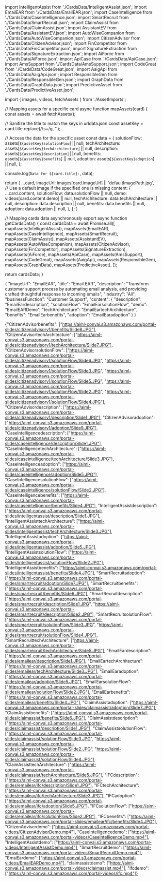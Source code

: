 
import IntelligentAssist from './CardsData/IntelligentAssist.json';
import EmailEAR from './CardsData/EmailEAR.json';
import CaseIntelligence from './CardsData/CaseIntelligence.json';
import SmartRecruit from './CardsData/SmartRecruit.json';
import ClaimAssist from './CardsData/ClaimAssist.json';
import AssistantEV from './CardsData/AssistantEV.json';
import AutoWiseCompanion from './CardsData/AutoWiseCompanion.json';
import CitizenAdvisor from './CardsData/CitizenAdvisor.json';
import FinCompetitor from './CardsData/FinCompetitor.json';
import SignatureExtraction from './CardsData/SignatureExtraction.json';
import AiForce from './CardsData/AiForce.json';
import ApiCase from './CardsData/ApiCase.json';
import AmsSupport from './CardsData/AmsSupport.json';
import CodeGreat from './CardsData/CodeGreat.json';
import AaigApi from './CardsData/AaigApi.json';
import ResponsibleGen from './CardsData/ResponsibleGen.json';
import GraphData from './CardsData/GraphData.json';
import PredictiveAsset from './CardsData/PredictiveAsset.json';

import { images, videos, fetchAssets } from './AssetImports';

// Mapping assets for a specific card
async function mapAssets(card) {
  const assets = await fetchAssets();
  
  // Sanitize the title to match the keys in urldata.json
  const assetKey = card.title.replace(/\s+/g, '');

  // Access the data for the specific asset
  const data = {
    solutionFlow: assets[`${assetKey}solutionFlow`] || null,
    techArchitecture: assets[`${assetKey}techArchitecture`] || null,
    description: assets[`${assetKey}description`] || null,
    benefits: assets[`${assetKey}benefits`] || null,
    adoption: assets[`${assetKey}adoption`] || null,
  };
  
  console.log(`Data for ${card.title}:`, data);

  return {
    ...card,
    imageUrl: images[card.imageUrl] || 'defaultImagePath.jpg', // Use a default image if the specified one is missing
    content: {
      ...card.content,
      solutionFlow: data.solutionFlow || null,
      demo: videos[card.content.demo] || null,
      techArchitecture: data.techArchitecture || null,
      description: data.description || null,
      benefits: data.benefits || null,
      adoption: data.adoption || null,
    },
  };
}

// Mapping cards data asynchronously
export async function getCardsData() {
  const cardsData = await Promise.all([
    mapAssets(IntelligentAssist),
    mapAssets(EmailEAR),
    mapAssets(CaseIntelligence),
    mapAssets(SmartRecruit),
    mapAssets(ClaimAssist),
    mapAssets(AssistantEV),
    mapAssets(AutoWiseCompanion),
    mapAssets(CitizenAdvisor),
    mapAssets(FinCompetitor),
    mapAssets(SignatureExtraction),
    mapAssets(AiForce),
    mapAssets(ApiCase),
    mapAssets(AmsSupport),
    mapAssets(CodeGreat),
    mapAssets(AaigApi),
    mapAssets(ResponsibleGen),
    mapAssets(GraphData),
    mapAssets(PredictiveAsset),
  ]);

  return cardsData;
}




{
  "imageUrl": "EmailEAR",
  "title": "Email EAR",
  "description": "Transform customer support process by automating email analysis, and providing crafted thoughtful response to incoming emails",
  "industry": "All",
  "businessFunction": "Customer Support",
  "content": {
    "description": "EmailEardescription",
    "solutionFlow": "EmailEarsolutionFlow", 
    "demo": "EmailEARDemo",
    "techArchitecture": "EmailEartechArchitecture",
    "benefits": "EmailEarbenefits",
    "adoption": "EmailEaradoption"
  }
}


{"CitizenAdvisorbenefits": ["https://aiml-convai.s3.amazonaws.com/portal-slides/citizenadvisorv1/benefits/Slide8.JPG"], "CitizenAdvisortechArchitecture": ["https://aiml-convai.s3.amazonaws.com/portal-slides/citizenadvisorv1/techArchitecture/Slide7.JPG"], "CitizenAdvisorsolutionFlow": ["https://aiml-convai.s3.amazonaws.com/portal-slides/citizenadvisorv1/solutionFlow/Slide6.JPG", "https://aiml-convai.s3.amazonaws.com/portal-slides/citizenadvisorv1/solutionFlow/Slide3.JPG", "https://aiml-convai.s3.amazonaws.com/portal-slides/citizenadvisorv1/solutionFlow/Slide5.JPG", "https://aiml-convai.s3.amazonaws.com/portal-slides/citizenadvisorv1/solutionFlow/Slide2.JPG", "https://aiml-convai.s3.amazonaws.com/portal-slides/citizenadvisorv1/solutionFlow/Slide4.JPG"], "CitizenAdvisordescription": ["https://aiml-convai.s3.amazonaws.com/portal-slides/citizenadvisorv1/description/Slide1.JPG"], "CitizenAdvisoradoption": ["https://aiml-convai.s3.amazonaws.com/portal-slides/citizenadvisorv1/adoption/Slide9.JPG"], "CaseIntelligencedescription": ["https://aiml-convai.s3.amazonaws.com/portal-slides/caseintelligence/description/Slide1.JPG"], "CaseIntelligencetechArchitecture": ["https://aiml-convai.s3.amazonaws.com/portal-slides/caseintelligence/techArchitecture/Slide3.JPG"], "CaseIntelligenceadoption": ["https://aiml-convai.s3.amazonaws.com/portal-slides/caseintelligence/adoption/Slide5.JPG"], "CaseIntelligencesolutionFlow": ["https://aiml-convai.s3.amazonaws.com/portal-slides/caseintelligence/solutionFlow/Slide2.JPG"], "CaseIntelligencebenefits": ["https://aiml-convai.s3.amazonaws.com/portal-slides/caseintelligence/benefits/Slide4.JPG"], "IntelligentAssistdescription": ["https://aiml-convai.s3.amazonaws.com/portal-slides/intelligentassist/description/Slide1.JPG"], "IntelligentAssisttechArchitecture": ["https://aiml-convai.s3.amazonaws.com/portal-slides/intelligentassist/techArchitecture/Slide3.JPG"], "IntelligentAssistadoption": ["https://aiml-convai.s3.amazonaws.com/portal-slides/intelligentassist/adoption/Slide5.JPG"], "IntelligentAssistsolutionFlow": ["https://aiml-convai.s3.amazonaws.com/portal-slides/intelligentassist/solutionFlow/Slide2.JPG"], "IntelligentAssistbenefits": ["https://aiml-convai.s3.amazonaws.com/portal-slides/intelligentassist/benefits/Slide4.JPG"], "SmartRecruitadoption": ["https://aiml-convai.s3.amazonaws.com/portal-slides/smartrecruit/adoption/Slide7.JPG"], "SmartRecruitbenefits": ["https://aiml-convai.s3.amazonaws.com/portal-slides/smartrecruit/benefits/Slide6.JPG"], "SmartRecruitdescription": ["https://aiml-convai.s3.amazonaws.com/portal-slides/smartrecruit/description/Slide1.JPG", "https://aiml-convai.s3.amazonaws.com/portal-slides/smartrecruit/description/Slide2.JPG"], "SmartRecruitsolutionFlow": ["https://aiml-convai.s3.amazonaws.com/portal-slides/smartrecruit/solutionFlow/Slide3.JPG", "https://aiml-convai.s3.amazonaws.com/portal-slides/smartrecruit/solutionFlow/Slide4.JPG"], "SmartRecruittechArchitecture": ["https://aiml-convai.s3.amazonaws.com/portal-slides/smartrecruit/techArchitecture/Slide5.JPG"], "EmailEardescription": ["https://aiml-convai.s3.amazonaws.com/portal-slides/emailear/description/Slide1.JPG"], "EmailEartechArchitecture": ["https://aiml-convai.s3.amazonaws.com/portal-slides/emailear/techArchitecture/Slide3.JPG"], "EmailEaradoption": ["https://aiml-convai.s3.amazonaws.com/portal-slides/emailear/adoption/Slide5.JPG"], "EmailEarsolutionFlow": ["https://aiml-convai.s3.amazonaws.com/portal-slides/emailear/solutionFlow/Slide2.JPG"], "EmailEarbenefits": ["https://aiml-convai.s3.amazonaws.com/portal-slides/emailear/benefits/Slide4.JPG"], "ClaimAssistadoption": ["https://aiml-convai.s3.amazonaws.com/portal-slides/claimassist/adoption/Slide7.JPG"], "ClaimAssistbenefits": ["https://aiml-convai.s3.amazonaws.com/portal-slides/claimassist/benefits/Slide6.JPG"], "ClaimAssistdescription": ["https://aiml-convai.s3.amazonaws.com/portal-slides/claimassist/description/Slide1.JPG"], "ClaimAssistsolutionFlow": ["https://aiml-convai.s3.amazonaws.com/portal-slides/claimassist/solutionFlow/Slide3.JPG", "https://aiml-convai.s3.amazonaws.com/portal-slides/claimassist/solutionFlow/Slide2.JPG", "https://aiml-convai.s3.amazonaws.com/portal-slides/claimassist/solutionFlow/Slide4.JPG"], "ClaimAssisttechArchitecture": ["https://aiml-convai.s3.amazonaws.com/portal-slides/claimassist/techArchitecture/Slide5.JPG"], "IFCdescription": ["https://aiml-convai.s3.amazonaws.com/portal-slides/emailear/ifc/description/Slide1.JPG"], "IFCtechArchitecture": ["https://aiml-convai.s3.amazonaws.com/portal-slides/emailear/ifc/techArchitecture/Slide3.JPG"], "IFCadoption": ["https://aiml-convai.s3.amazonaws.com/portal-slides/emailear/ifc/adoption/Slide5.JPG"], "IFCsolutionFlow": ["https://aiml-convai.s3.amazonaws.com/portal-slides/emailear/ifc/solutionFlow/Slide2.JPG"], "IFCbenefits": ["https://aiml-convai.s3.amazonaws.com/portal-slides/emailear/ifc/benefits/Slide4.JPG"], "CitizenAdvisordemo": ["https://aiml-convai.s3.amazonaws.com/portal-videos/CitizenAdvisorDemo.mp4"], "CaseIntelligencedemo": ["https://aiml-convai.s3.amazonaws.com/portal-videos/CaseIntelligenceDemo.mp4"], "IntelligentAssistdemo": ["https://aiml-convai.s3.amazonaws.com/portal-videos/IntelligentAssistDemo.mp4"], "SmartRecruitdemo": ["https://aiml-convai.s3.amazonaws.com/portal-videos/SmartRecruitDemo.mp4"], "EmaiEardemo": ["https://aiml-convai.s3.amazonaws.com/portal-videos/EmailEARDemo.mp4"], "claimassistdemo": ["https://aiml-convai.s3.amazonaws.com/portal-videos/claimassist.mp4"], "ifcdemo": ["https://aiml-convai.s3.amazonaws.com/portal-videos/ifc.mp4"]}

